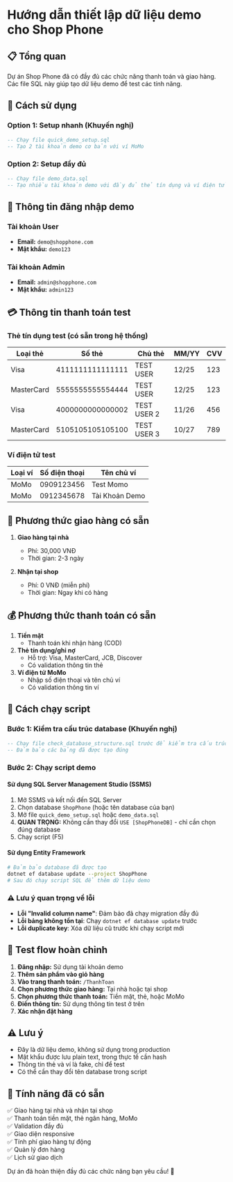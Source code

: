 # Hướng dẫn thiết lập dữ liệu demo cho Shop Phone

## 📋 Tổng quan

Dự án Shop Phone đã có đầy đủ các chức năng thanh toán và giao hàng. Các file SQL này giúp tạo dữ liệu demo để test các tính năng.

## 🚀 Cách sử dụng

### Option 1: Setup nhanh (Khuyến nghị)

```sql
-- Chạy file quick_demo_setup.sql
-- Tạo 2 tài khoản demo cơ bản với ví MoMo
```

### Option 2: Setup đầy đủ

```sql
-- Chạy file demo_data.sql
-- Tạo nhiều tài khoản demo với đầy đủ thẻ tín dụng và ví điện tử
```

## 🔑 Thông tin đăng nhập demo

### Tài khoản User

- **Email:** `demo@shopphone.com`
- **Mật khẩu:** `demo123`

### Tài khoản Admin

- **Email:** `admin@shopphone.com`
- **Mật khẩu:** `admin123`

## 💳 Thông tin thanh toán test

### Thẻ tín dụng test (có sẵn trong hệ thống)

| Loại thẻ   | Số thẻ           | Chủ thẻ     | MM/YY | CVV |
| ---------- | ---------------- | ----------- | ----- | --- |
| Visa       | 4111111111111111 | TEST USER   | 12/25 | 123 |
| MasterCard | 5555555555554444 | TEST USER   | 12/25 | 123 |
| Visa       | 4000000000000002 | TEST USER 2 | 11/26 | 456 |
| MasterCard | 5105105105105100 | TEST USER 3 | 10/27 | 789 |

### Ví điện tử test

| Loại ví | Số điện thoại | Tên chủ ví     |
| ------- | ------------- | -------------- |
| MoMo    | 0909123456    | Test Momo      |
| MoMo    | 0912345678    | Tài Khoản Demo |

## 🚚 Phương thức giao hàng có sẵn

1. **Giao hàng tại nhà**

   - Phí: 30,000 VNĐ
   - Thời gian: 2-3 ngày

2. **Nhận tại shop**
   - Phí: 0 VNĐ (miễn phí)
   - Thời gian: Ngay khi có hàng

## 💰 Phương thức thanh toán có sẵn

1. **Tiền mặt**
   - Thanh toán khi nhận hàng (COD)
2. **Thẻ tín dụng/ghi nợ**
   - Hỗ trợ: Visa, MasterCard, JCB, Discover
   - Có validation thông tin thẻ
3. **Ví điện tử MoMo**
   - Nhập số điện thoại và tên chủ ví
   - Có validation thông tin ví

## 🔧 Cách chạy script

### Bước 1: Kiểm tra cấu trúc database (Khuyến nghị)

```sql
-- Chạy file check_database_structure.sql trước để kiểm tra cấu trúc
-- Đảm bảo các bảng đã được tạo đúng
```

### Bước 2: Chạy script demo

#### Sử dụng SQL Server Management Studio (SSMS)

1. Mở SSMS và kết nối đến SQL Server
2. Chọn database `ShopPhone` (hoặc tên database của bạn)
3. Mở file `quick_demo_setup.sql` hoặc `demo_data.sql`
4. **QUAN TRỌNG:** Không cần thay đổi `USE [ShopPhoneDB]` - chỉ cần chọn đúng database
5. Chạy script (F5)

#### Sử dụng Entity Framework

```bash
# Đảm bảo database đã được tạo
dotnet ef database update --project ShopPhone
# Sau đó chạy script SQL để thêm dữ liệu demo
```

### ⚠️ Lưu ý quan trọng về lỗi

- **Lỗi "Invalid column name"**: Đảm bảo đã chạy migration đầy đủ
- **Lỗi bảng không tồn tại**: Chạy `dotnet ef database update` trước
- **Lỗi duplicate key**: Xóa dữ liệu cũ trước khi chạy script mới

## 📱 Test flow hoàn chỉnh

1. **Đăng nhập:** Sử dụng tài khoản demo
2. **Thêm sản phẩm vào giỏ hàng**
3. **Vào trang thanh toán:** `/ThanhToan`
4. **Chọn phương thức giao hàng:** Tại nhà hoặc tại shop
5. **Chọn phương thức thanh toán:** Tiền mặt, thẻ, hoặc MoMo
6. **Điền thông tin:** Sử dụng thông tin test ở trên
7. **Xác nhận đặt hàng**

## ⚠️ Lưu ý

- Đây là dữ liệu demo, không sử dụng trong production
- Mật khẩu được lưu plain text, trong thực tế cần hash
- Thông tin thẻ và ví là fake, chỉ để test
- Có thể cần thay đổi tên database trong script

## 🎯 Tính năng đã có sẵn

✅ Giao hàng tại nhà và nhận tại shop  
✅ Thanh toán tiền mặt, thẻ ngân hàng, MoMo  
✅ Validation đầy đủ  
✅ Giao diện responsive  
✅ Tính phí giao hàng tự động  
✅ Quản lý đơn hàng  
✅ Lịch sử giao dịch

Dự án đã hoàn thiện đầy đủ các chức năng bạn yêu cầu! 🎉
